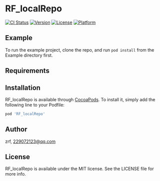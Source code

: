 # RF_localRepo

[![CI Status](https://img.shields.io/travis/zrf/RF_localRepo.svg?style=flat)](https://travis-ci.org/zrf/RF_localRepo)
[![Version](https://img.shields.io/cocoapods/v/RF_localRepo.svg?style=flat)](https://cocoapods.org/pods/RF_localRepo)
[![License](https://img.shields.io/cocoapods/l/RF_localRepo.svg?style=flat)](https://cocoapods.org/pods/RF_localRepo)
[![Platform](https://img.shields.io/cocoapods/p/RF_localRepo.svg?style=flat)](https://cocoapods.org/pods/RF_localRepo)

## Example

To run the example project, clone the repo, and run `pod install` from the Example directory first.

## Requirements

## Installation

RF_localRepo is available through [CocoaPods](https://cocoapods.org). To install
it, simply add the following line to your Podfile:

```ruby
pod 'RF_localRepo'
```

## Author

zrf, 229072123@qq.com

## License

RF_localRepo is available under the MIT license. See the LICENSE file for more info.
